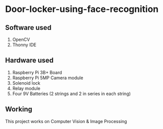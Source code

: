 # Door-locker-using-face-recognition

## Software used

1. OpenCV
2. Thonny IDE

## Hardware used

1. Raspberry Pi 3B+ Board
2. Raspberry Pi 5MP Camera module
3. Solenoid lock
4. Relay module
5. Four 9V Batteries (2 strings and 2 in series in each string)

## Working

This project works on Computer Vision & Image Processing
